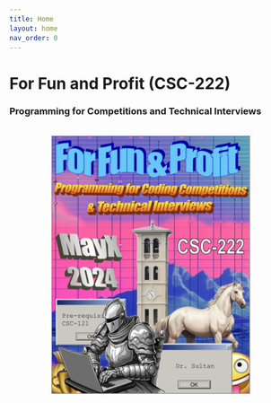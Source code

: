 ```yaml
---
title: Home
layout: home
nav_order: 0
---
```


# **For Fun and Profit** (CSC-222)

### Programming for Competitions and Technical Interviews

<br/>

<center>
<img style='border:1px solid #888888' width="70%" src="assets/poster.png">
</center>